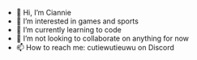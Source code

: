 - 👋 Hi, I’m Ciannie
- 👀 I’m interested in games and sports
- 🌱 I’m currently learning to code
- 💞️ I’m not looking to collaborate on anything for now
- 📫 How to reach me: cutiewutieuwu on Discord
